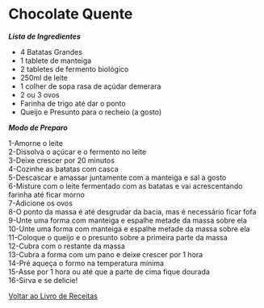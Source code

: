 # Chocolate Quente

_**Lista de Ingredientes**_

* 4 Batatas Grandes
* 1 tablete de manteiga
* 2 tabletes de fermento biológico
* 250ml de leite
* 1 colher de sopa rasa de açúdar demerara
* 2 ou 3 ovos
* Farinha de trigo até dar o ponto
* Queijo e Presunto para o recheio (a gosto)

_**Modo de Preparo**_

1-Amorne o leite
<br>
2-Dissolva o açúcar e o fermento no leite
<br>
3-Deixe crescer por 20 minutos
<br>
4-Cozinhe as batatas com casca
<br>
5-Descascar e amassar juntamente com a manteiga e sal a gosto
<br>
6-Misture com o leite fermentado com as batatas e vai acrescentando farinha até ficar morno
<br>
7-Adicione os ovos
<br>
8-O ponto da massa é até desgrudar da bacia, mas é necessário ficar fofa
<br>
9-Unte uma forma com manteiga e espalhe metade da massa sobre ela
<br>
10-Unte uma forma com manteiga e espalhe metade da massa sobre ela
<br>
11-Coloque o queijo e o presunto sobre a primeira parte da massa
<br>
12-Cubra com o restante da massa
<br>
13-Cubra a forma com um pano e deixe crescer por 1 hora
<br>
14-Pré aqueça o formo na temperatura mínima
<br>
15-Asse por 1 hora ou até que a parte de cima fique dourada
<br>
16-Sirva e se delicie!


[Voltar ao Livro de Receitas](https://github.com/ERC885555/livro-receitas)